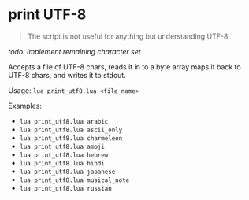 # print UTF-8

> The script is not useful for anything but understanding UTF-8.

*todo: Implement remaining character set*

Accepts a file of UTF-8 chars, reads it in to a byte array maps it back to UTF-8 chars, and writes it to stdout.

Usage: `lua print_utf8.lua <file_name>`

Examples: 
- `lua print_utf8.lua arabic`
- `lua print_utf8.lua ascii_only`
- `lua print_utf8.lua charmeleon`
- `lua print_utf8.lua amoji`
- `lua print_utf8.lua hebrew`
- `lua print_utf8.lua hindi`
- `lua print_utf8.lua japanese`
- `lua print_utf8.lua musical_note`
- `lua print_utf8.lua russian`

